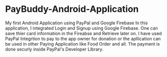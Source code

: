 # PayBuddy-Android-Application
My first Android Application using PayPal and Google Firebase
In this application, I integrated Login and Signup using Google Firebase.
One can save thier card information in the Fireabse and Retrieve later on. 
I have used PayPal Integrtion to pay to the app owner for donation or the apllication can be used in other Paying Application
like Food Order and all.
The payment is done securly inside PayPal's Developer Library.
